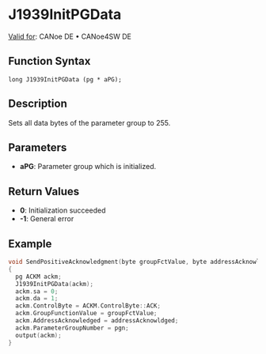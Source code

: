 # J1939InitPGData

[Valid for](../../../Shared/FeatureAvailability.md): CANoe DE • CANoe4SW DE

## Function Syntax

```
long J1939InitPGData (pg * aPG);
```

## Description

Sets all data bytes of the parameter group to 255.

## Parameters

- **aPG**: Parameter group which is initialized.

## Return Values

- **0**: Initialization succeeded
- **-1**: General error

## Example

```c
void SendPositiveAcknowledgment(byte groupFctValue, byte addressAcknowldged, byte pgn)
{
  pg ACKM ackm;
  J1939InitPGData(ackm);
  ackm.sa = 0;
  ackm.da = 1;
  ackm.ControlByte = ACKM.ControlByte::ACK;
  ackm.GroupFunctionValue = groupFctValue;
  ackm.AddressAcknowledged = addressAcknowldged;
  ackm.ParameterGroupNumber = pgn;
  output(ackm);
}
```
